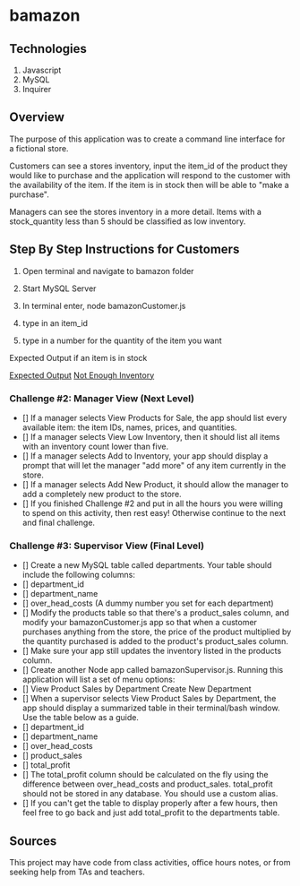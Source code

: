 # bamazon

## Technologies

1. Javascript
2. MySQL
3. Inquirer

## Overview

The purpose of this application was to create a command line interface for a fictional store.

Customers can see a stores inventory, input the item_id of the product they would like to purchase and the application will respond to the customer with the availability of the item. If the item is in stock then will be able to "make a purchase".

Managers can see the stores inventory in a more detail. Items with a stock_quantity less than 5 should be classified as low inventory.

## Step By Step Instructions for Customers

1. Open terminal and navigate to bamazon folder

2. Start MySQL Server

3. In terminal enter, node bamazonCustomer.js

4. type in an item_id

5. type in a number for the quantity of the item you want

Expected Output if an item is in stock

[Expected Output](assets/expected-usage.png)
[Not Enough Inventory](assets/not-enough-inventory.png)

### Challenge #2: Manager View (Next Level)

- [] If a manager selects View Products for Sale, the app should list every available item: the item IDs, names, prices, and quantities.
- [] If a manager selects View Low Inventory, then it should list all items with an inventory count lower than five.
- [] If a manager selects Add to Inventory, your app should display a prompt that will let the manager "add more" of any item currently in the store.
- [] If a manager selects Add New Product, it should allow the manager to add a completely new product to the store.
- [] If you finished Challenge #2 and put in all the hours you were willing to spend on this activity, then rest easy! Otherwise continue to the next and final challenge.

### Challenge #3: Supervisor View (Final Level)

- [] Create a new MySQL table called departments. Your table should include the following columns:
- [] department_id
- [] department_name
- [] over_head_costs (A dummy number you set for each department)
- [] Modify the products table so that there's a product_sales column, and modify your bamazonCustomer.js app so that when a customer purchases anything from the store, the price of the product multiplied by the quantity purchased is added to the product's product_sales column.
- [] Make sure your app still updates the inventory listed in the products column.
- [] Create another Node app called bamazonSupervisor.js. Running this application will list a set of menu options:
- [] View Product Sales by Department
  Create New Department
- [] When a supervisor selects View Product Sales by Department, the app should display a summarized table in their terminal/bash window. Use the table below as a guide.
- [] department_id
- [] department_name
- [] over_head_costs
- [] product_sales
- [] total_profit
- [] The total_profit column should be calculated on the fly using the difference between over_head_costs and product_sales. total_profit should not be stored in any database. You should use a custom alias.
- [] If you can't get the table to display properly after a few hours, then feel free to go back and just add total_profit to the departments table.

## Sources

This project may have code from class activities, office hours notes, or from seeking help from TAs and teachers.
